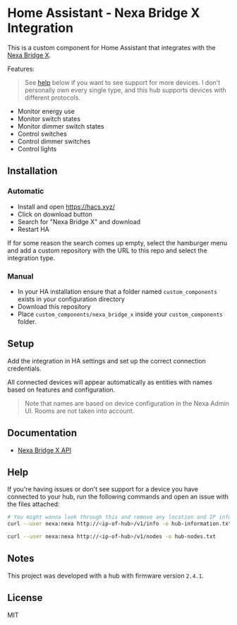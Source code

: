 # Home Assistant - Nexa Bridge X Integration

This is a custom component for Home Assistant that integrates with the [Nexa Bridge X](https://nexa.se/nexa-bridge-x).

Features:

> See [help](#help) below if you want to see support for more devices. I don't personally own every single type, and this hub supports devices with different protocols.

* Monitor energy use
* Monitor switch states
* Monitor dimmer switch states
* Control switches
* Control dimmer switches
* Control lights

## Installation

### Automatic

* Install and open https://hacs.xyz/
* Click on download button
* Search for "Nexa Bridge X" and download
* Restart HA

If for some reason the search comes up empty, select the hamburger menu and add a custom
repository with the URL to this repo and select the integration type.

### Manual

* In your HA installation ensure that a folder named `custom_components` exists in your configuration directory
* Download this repository
* Place `custom_components/nexa_bridge_x` inside your `custom_components` folder.

## Setup

Add the integration in HA settings and set up the correct connection credentials.

All connected devices will appear automatically as entities with names based on features and configuration.

> Note that names are based on device configuration in the Nexa Admin UI. Rooms are not taken into account.

## Documentation

* [Nexa Bridge X API](https://nexa.se/docs/)

## Help

If you're having issues or don't see support for a device you have connected to your hub,
run the following commands and open an issue with the files attached:

```bash
# You might wanna look through this and remove any location and IP information
curl --user nexa:nexa http://<ip-of-hub>/v1/info -o hub-information.txt
```

```bash
curl --user nexa:nexa http://<ip-of-hub>/v1/nodes -o hub-nodes.txt
```

## Notes

This project was developed with a hub with firmware version `2.4.1`.

## License

MIT
